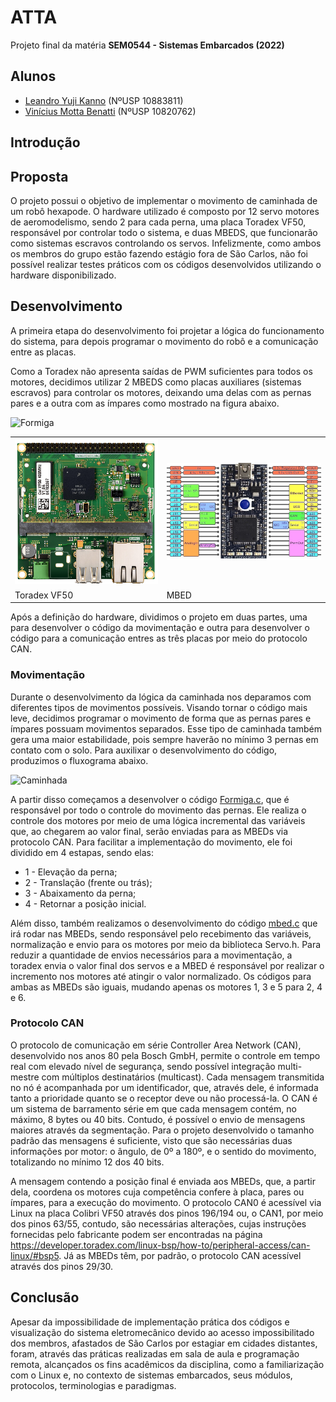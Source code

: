# ATTA
Projeto final da matéria **SEM0544 - Sistemas Embarcados (2022)**

## Alunos
* [Leandro Yuji Kanno](https://github.com/L-Yuji) (NºUSP 10883811)
* [Vinícius Motta Benatti](https://github.com/benattiv) (NºUSP 10820762)

## Introdução

## Proposta
O projeto possui o objetivo de implementar o movimento de caminhada de um robô hexapode. O hardware utilizado é composto por 12 servo motores de aeromodelismo, sendo 2 para cada perna, uma placa Toradex VF50, responsável por controlar todo o sistema, e duas MBEDS, que funcionarão como sistemas escravos controlando os servos. Infelizmente, como ambos os membros do grupo estão fazendo estágio fora de São Carlos, não foi possível realizar testes práticos com os códigos desenvolvidos utilizando o hardware disponibilizado.

## Desenvolvimento
A primeira etapa do desenvolvimento foi projetar a lógica do funcionamento do sistema, para depois programar o movimento do robô e a comunicação entre as placas. 

Como a Toradex não apresenta saídas de PWM suficientes para todos os motores, decidimos utilizar 2 MBEDS como placas auxiliares (sistemas escravos) para controlar os motores, deixando uma delas com as pernas pares e a outra com as ímpares como mostrado na figura abaixo.

![Formiga](https://user-images.githubusercontent.com/90531157/177629817-9f1fb4b1-df85-41d5-8581-431c12337dc5.jpg)

<table>
  <tr>
    <td><img src="Toradex.jpg" width=400></td>
    <td><img src="mbed.jpg" width=450></td>
  </tr>
    <tr>
    <td>Toradex VF50 </td>
     <td>MBED</td>
  </tr>
 </table>

Após a definição do hardware, dividimos o projeto em duas partes, uma para desenvolver o código da movimentação e outra para desenvolver o código para a comunicação entres as três placas por meio do protocolo CAN.

### Movimentação
Durante o desenvolvimento da lógica da caminhada nos deparamos com diferentes tipos de movimentos possíveis. Visando tornar o código mais leve, decidimos programar o movimento de forma que as pernas pares e ímpares possuam movimentos separados. Esse tipo de caminhada também gera uma maior estabilidade, pois sempre haverão no mínimo 3 pernas em contato com o solo. Para auxilixar o desenvolvimento do código, produzimos o fluxograma abaixo.

![Caminhada](https://user-images.githubusercontent.com/90531157/177643280-b7854ac2-6927-4a58-9bca-78a4a54f6e1e.jpg)

A partir disso começamos a desenvolver o código [Formiga.c](Formiga.c), que é responsável por todo o controle do movimento das pernas. Ele realiza o controle dos motores por meio de uma lógica incremental das variáveis que, ao chegarem ao valor final, serão enviadas para as MBEDs via protocolo CAN. Para facilitar a implementação do movimento, ele foi dividido em 4 estapas, sendo elas:
* 1 - Elevação da perna;
* 2 - Translação (frente ou trás);
* 3 - Abaixamento da perna;
* 4 - Retornar a posição inicial.

Além disso, também realizamos o desenvolvimento do código [mbed.c](mbed.c) que irá rodar nas MBEDs, sendo responsável pelo recebimento das variáveis, normalização e envio para os motores por meio da biblioteca Servo.h. Para reduzir a quantidade de envios necessários para a movimentação, a toradex envia o valor final dos servos e a MBED é responsável por realizar o incremento nos motores até atingir o valor normalizado. Os códigos para ambas as MBEDs são iguais, mudando apenas os motores 1, 3 e 5 para 2, 4 e 6.

### Protocolo CAN
O protocolo de comunicação em série Controller Area Network (CAN), desenvolvido nos anos 80 pela Bosch GmbH, permite o controle em tempo real com elevado nível de segurança, sendo possível integração multi-mestre com múltiplos destinatários (multicast). Cada mensagem transmitida no nó é acompanhada por um identificador, que, através dele, é informada tanto a prioridade quanto se o receptor deve ou não processá-la.
O CAN é um sistema de barramento série em que cada mensagem contém, no máximo, 8 bytes ou 40 bits. Contudo, é possível o envio de mensagens maiores através da segmentação. Para o projeto desenvolvido o tamanho padrão das mensagens é suficiente, visto que são necessárias duas informações por motor: o ângulo, de 0º a 180º, e o sentido do movimento, totalizando no mínimo 12 dos 40 bits.

A mensagem contendo a posição final é enviada aos MBEDs, que, a partir dela, coordena os motores cuja competência confere à placa, pares ou ímpares, para a execução do movimento. O protocolo CAN0 é acessível via Linux na placa Colibri VF50 através dos pinos 196/194 ou, o CAN1, por meio dos pinos 63/55, contudo, são necessárias alterações, cujas instruções fornecidas pelo fabricante podem ser encontradas na página https://developer.toradex.com/linux-bsp/how-to/peripheral-access/can-linux/#bsp5. Já as MBEDs têm, por padrão, o protocolo CAN acessível através dos pinos 29/30.

## Conclusão
Apesar da impossibilidade de implementação prática dos códigos e visualização do sistema eletromecânico devido ao acesso impossibilitado dos membros, afastados de São Carlos por estagiar em cidades distantes, foram, através das práticas realizadas em sala de aula e programação remota, alcançados os fins acadêmicos da disciplina, como a familiarização com o Linux e, no contexto de sistemas embarcados, seus módulos, protocolos, terminologias e paradigmas. 
